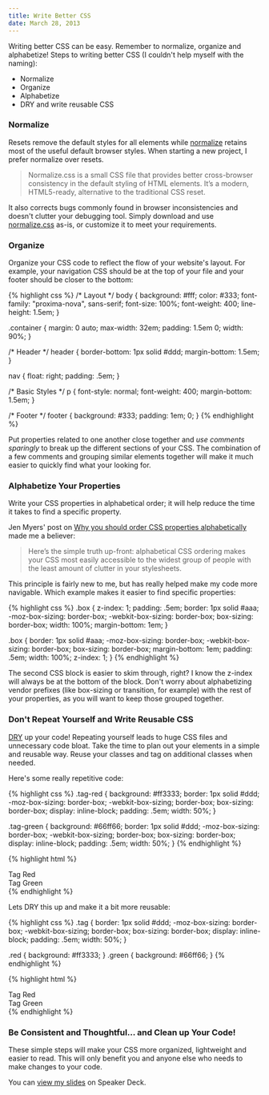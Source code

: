 ```yaml
---
title: Write Better CSS
date: March 28, 2013
---
```

Writing better CSS can be easy. Remember to normalize, organize and alphabetize! Steps to writing better CSS (I couldn't help myself with the naming):

* Normalize
* Organize
* Alphabetize
* DRY and write reusable CSS

### Normalize

Resets remove the default styles for all elements while [normalize](http://necolas.github.com/normalize.css/) retains most of the useful default browser styles. When starting a new project, I prefer normalize over resets.

>Normalize.css is a small CSS file that provides better cross-browser consistency in the default styling of HTML elements. It’s a modern, HTML5-ready, alternative to the traditional CSS reset.

It also corrects bugs commonly found in browser inconsistencies and doesn't clutter your debugging tool. Simply download and use [normalize.css](http://necolas.github.com/normalize.css/) as-is, or customize it to meet your requirements.

### Organize

Organize your CSS code to reflect the flow of your website's layout. For example, your navigation CSS should be at the top of your file and your footer should be closer to the bottom:

{% highlight css %}
/* Layout */
body {
  background: #fff;
  color: #333;
  font-family: "proxima-nova", sans-serif;
  font-size: 100%;
  font-weight: 400;
  line-height: 1.5em;
}

.container {
  margin: 0 auto;
  max-width: 32em;
  padding: 1.5em 0;
  width: 90%;
}

/* Header */
header {
  border-bottom: 1px solid #ddd;
  margin-bottom: 1.5em;
}

nav {
  float: right;
  padding: .5em;
}

/* Basic Styles */
p {
  font-style: normal;
  font-weight: 400;
  margin-bottom: 1.5em;
}

/* Footer */
footer {
  background: #333;
  padding: 1em; 0;
}
{% endhighlight %}

Put properties related to one another close together and *use comments sparingly* to break up the different sections of your CSS. The combination of a few comments and grouping similar elements together will make it much easier to quickly find what your looking for.

### Alphabetize Your Properties

Write your CSS properties in alphabetical order; it will help reduce the time it takes to find a specific property.

Jen Myers' post on [Why you should order CSS properties alphabetically](http://jenmyers.tumblr.com/post/45339751868/why-you-should-order-css-properties-alphabetically) made me a believer:

>Here’s the simple truth up-front: alphabetical CSS ordering makes your CSS most easily accessible to the widest group of people with the least amount of clutter in your stylesheets.

This principle is fairly new to me, but has really helped make my code more navigable. Which example makes it easier to find specific properties:

{% highlight css %}
.box {
  z-index: 1;
  padding: .5em;
  border: 1px solid #aaa;
  -moz-box-sizing: border-box;
  -webkit-box-sizing: border-box;
  box-sizing: border-box;
  width: 100%;
  margin-bottom: 1em;
}

.box {
  border: 1px solid #aaa;
  -moz-box-sizing: border-box;
  -webkit-box-sizing: border-box;
  box-sizing: border-box;
  margin-bottom: 1em;
  padding: .5em;
  width: 100%;
  z-index: 1;
}
{% endhighlight %}

The second CSS block is easier to skim through, right? I know the z-index will always be at the bottom of the block. Don't worry about alphabetizing vendor prefixes (like box-sizing or transition, for example) with the rest of your properties, as you will want to keep those grouped together.

### Don't Repeat Yourself and Write Reusable CSS

[DRY](http://en.wikipedia.org/wiki/Don't_repeat_yourself) up your code! Repeating yourself leads to huge CSS files and unnecessary code bloat. Take the time to plan out your elements in a simple and reusable way. Reuse your classes and tag on additional classes when needed.

Here's some really repetitive code:

{% highlight css %}
.tag-red {
  background: #ff3333;
  border: 1px solid #ddd;
  -moz-box-sizing: border-box;
  -webkit-box-sizing; border-box;
  box-sizing: border-box;
  display: inline-block;
  padding: .5em;
  width: 50%;
}

.tag-green {
  background: #66ff66;
  border: 1px solid #ddd;
  -moz-box-sizing: border-box;
  -webkit-box-sizing; border-box;
  box-sizing: border-box;
  display: inline-block;
  padding: .5em;
  width: 50%;
}
{% endhighlight %}

{% highlight html %}
<div class="tag-red">Tag Red</div>
<div class="tag-green">Tag Green</div>
{% endhighlight %}

Lets DRY this up and make it a bit more reusable:


{% highlight css %}
.tag {
  border: 1px solid #ddd;
  -moz-box-sizing: border-box;
  -webkit-box-sizing; border-box;
  box-sizing: border-box;
  display: inline-block;
  padding: .5em;
  width: 50%;
}

.red { background: #ff3333; }
.green { background: #66ff66; }
{% endhighlight %}

{% highlight html %}
<div class="tag red">Tag Red</div>
<div class="tag green">Tag Green</div>
{% endhighlight %}

### Be Consistent and Thoughtful... and Clean up Your Code!

These simple steps will make your CSS more organized, lightweight and easier to read. This will only benefit you and anyone else who needs to make changes to your code.

You can [view my slides](https://speakerdeck.com/aekaplan/write-better-css) on Speaker Deck.
